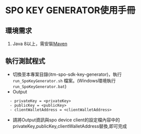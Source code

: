 # SPO KEY GENERATOR使用手冊

## 環境需求

1. Java 8以上，需安裝[Maven](https://maven.apache.org/)

## 執行測試程式

- 切換至本專案目錄(itm-spo-sdk-key-generator)，執行 `run_SpoKeyGenerator.sh` 檔案。(Windows環境執行 `run_SpoKeyGenerator.bat`)
- Output
```
  - privateKey = <privateKey>
  - publicKey = <publicKey>
  - clientWalletAddress = <clientWalletAddress>
```
- 請將Output資訊與spo device client的設定檔內容中的privateKey,publicKey,clientWalletAddress替換,即可完成
